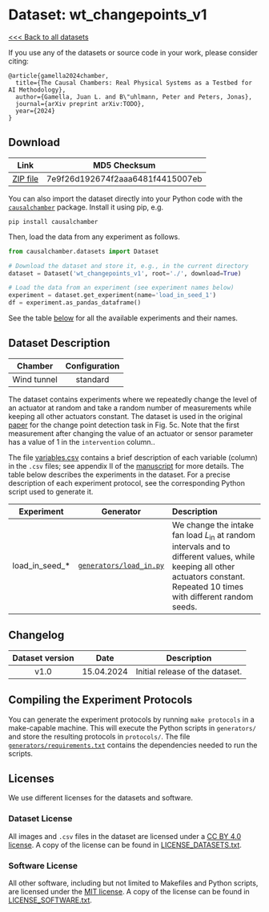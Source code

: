 # Dataset: wt\_changepoints\_v1

[<<< Back to all datasets](http://causalchamber.org)

If you use any of the datasets or source code in your work, please consider citing:

```
@article{gamella2024chamber,
  title={The Causal Chambers: Real Physical Systems as a Testbed for AI Methodology},
  author={Gamella, Juan L. and B\"uhlmann, Peter and Peters, Jonas},
  journal={arXiv preprint arXiv:TODO},
  year={2024}
}
```

## Download

| Link     | MD5 Checksum                     |
|:--------:|:--------------------------------:|
| [ZIP file](https://causalchamber.s3.eu-central-1.amazonaws.com/downloadables/wt_changepoints_v1.zip) | 7e9f26d192674f2aaa6481f4415007eb |

You can also import the dataset directly into your Python code with the [`causalchamber`](https://pypi.org/project/causalchamber/) package. Install it using pip, e.g.

```
pip install causalchamber
```

Then, load the data from any experiment as follows.

```python
from causalchamber.datasets import Dataset

# Download the dataset and store it, e.g., in the current directory
dataset = Dataset('wt_changepoints_v1', root='./', download=True)

# Load the data from an experiment (see experiment names below)
experiment = dataset.get_experiment(name='load_in_seed_1')
df = experiment.as_pandas_dataframe()
```

See the table [below](#dataset-description) for all the available experiments and their names.

## Dataset Description

| Chamber     | Configuration |
|:-----------:|:-------------:|
| Wind tunnel | standard      |

The dataset contains experiments where we repeatedly change the level of an actuator at random and take a random number of measurements while keeping all other actuators constant. The dataset is used in the original [paper](<https://placehold.co/600x400?text=Placeholder:\nArxiv link!>) for the change point detection task in Fig. 5c. Note that the first measurement after changing the value of an actuator or sensor parameter has a value of 1 in the `intervention` column..

The file [variables.csv](variables.csv) contains a brief description of each variable (column) in the `.csv` files; see appendix II of the [manuscript](<https://placehold.co/600x400?text=Placeholder:\nArxiv link!>) for more details. The table below describes the experiments in the dataset. For a precise description of each experiment protocol, see the corresponding Python script used to generate it.

| Experiment | Generator | Description |
|:----------------------:|:---------:|:------------|
|   load\_in\_seed\_*  |    [`generators/load_in.py`](wt_changepoints_v1/generators/load_in.py) | We change the intake fan load $`L_\text{in}`$ at random intervals and to different values, while keeping all other actuators constant. Repeated 10 times with different random seeds. |


## Changelog

| Dataset version | Date       | Description                     |
|:---------------:|:----------:|:-------------------------------:|
| v1.0            | 15.04.2024 | Initial release of the dataset. |

## Compiling the Experiment Protocols

You can generate the experiment protocols by running `make protocols` in a make-capable machine. This will execute the Python scripts in `generators/` and store the resulting protocols in `protocols/`. The file [`generators/requirements.txt`](generators/requirements.txt) contains the dependencies needed to run the scripts.


## Licenses

We use different licenses for the datasets and software.

### Dataset License

All images and `.csv` files in the dataset are licensed under a [CC BY 4.0 license](https://creativecommons.org/licenses/by/4.0/). A copy of the license can be found in [LICENSE_DATASETS.txt](LICENSE_DATASETS.txt).

### Software License

All other software, including but not limited to Makefiles and Python scripts, are licensed under the [MIT license](https://opensource.org/license/mit/). A copy of the license can be found in [LICENSE_SOFTWARE.txt](LICENSE_SOFTWARE.txt).


